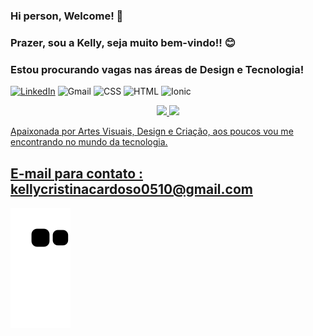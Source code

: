 ### Hi person, Welcome! 👋
### Prazer, sou a Kelly, seja muito bem-vindo!! 😊
### Estou procurando vagas nas áreas de Design e Tecnologia!


[![LinkedIn](https://img.shields.io/badge/LinkedIn-0077B5?style=for-the-badge&logo=linkedin&logoColor=white)](https://www.linkedin.com/in/kelly-c-cardoso/) ![Gmail](https://img.shields.io/badge/Gmail-D14836?style=for-the-badge&logo=gmail&logoColor=white) ![CSS](https://img.shields.io/badge/CSS-239120?&style=for-the-badge&logo=css3&logoColor=white
) ![HTML](https://img.shields.io/badge/HTML-239120?style=for-the-badge&logo=html5&logoColor=white
) ![Ionic](https://img.shields.io/badge/Ionic-3880FF?style=for-the-badge&logo=ionic&logoColor=white
)

<div align="center">
  <a href="https://github.com/kesllys">
  <img height="180em" src="https://github-readme-stats.vercel.app/api?username=kesllys&show_icons=true&theme=tokyonight&include_all_commits=true&count_private=true"/>
  <img height="180em" src="https://github-readme-stats.vercel.app/api/top-langs/?username=kesllys&layout=compact&langs_count=7&theme=tokyonight"/>
</div>


Apaixonada por Artes Visuais, Design e Criação, aos poucos vou me encontrando no mundo da tecnologia.

## E-mail para contato : kellycristinacardoso0510@gmail.com





























  ![Snake animation](https://github.com/emanuelsantossouza/emanuelsantossouza/blob/output/github-contribution-grid-snake.svg)
